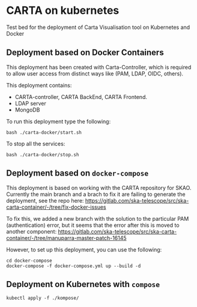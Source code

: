 # CARTA on kubernetes

Test bed for the deployment of Carta Visualisation tool on Kubernetes and Docker


## Deployment based on Docker Containers

This deployment has been created with Carta-Controller, which is required to allow user access from distinct ways like (PAM, LDAP, OIDC, others).

This deployment contains:

- CARTA-controller, CARTA BackEnd, CARTA Frontend.
- LDAP server
- MongoDB

To run this deployment type the following:

```
bash ./carta-docker/start.sh
```

To stop all the services:

```
bash ./carta-docker/stop.sh
```

## Deployment based on `docker-compose`

This deployment is based on working with the CARTA repository for SKAO. Currently the main branch and a brach to fix it are failing to generate the deployment, see the repo here: 
https://gitlab.com/ska-telescope/src/ska-carta-container/-/tree/fix-docker-issues

To fix this, we added a new branch with the solution to the particular PAM (authentication) error, but it seems that the error after this is moved to another component:
https://gitlab.com/ska-telescope/src/ska-carta-container/-/tree/manuparra-master-patch-16145

However, to set up this deployment, you can use the following:

```
cd docker-compose
docker-compose -f docker-compose.yml up --build -d
```


## Deployment on Kubernetes with `compose`

```
kubectl apply -f ./kompose/
```


